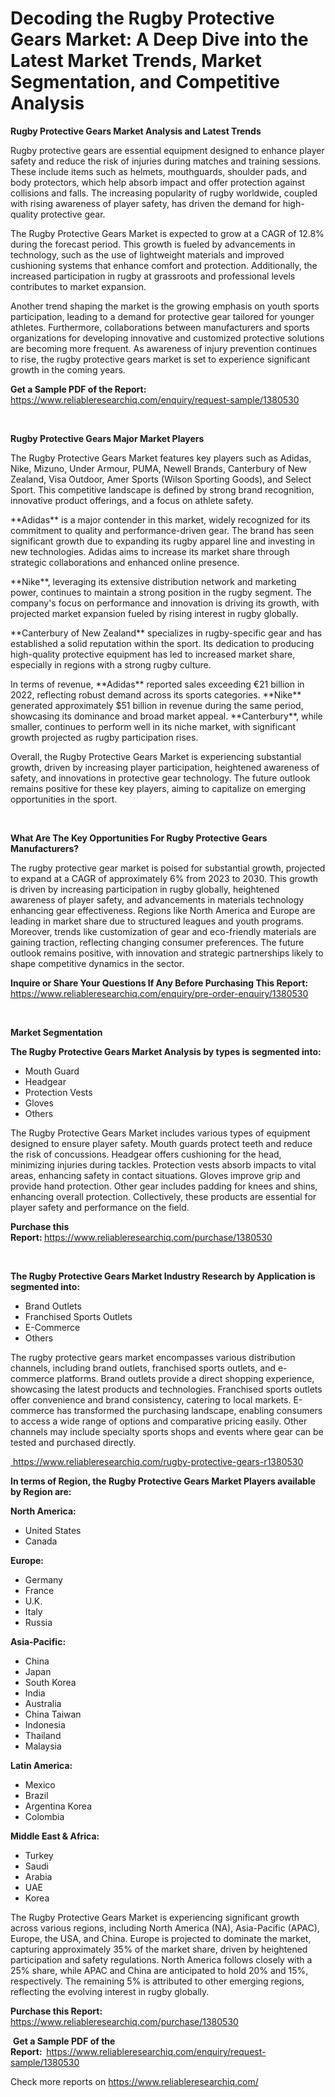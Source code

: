 <p><h1>Decoding the Rugby Protective Gears Market: A Deep Dive into the Latest Market Trends, Market Segmentation, and Competitive Analysis</h1></p><p><strong>Rugby Protective Gears Market Analysis and Latest Trends</strong></p>
<p><p>Rugby protective gears are essential equipment designed to enhance player safety and reduce the risk of injuries during matches and training sessions. These include items such as helmets, mouthguards, shoulder pads, and body protectors, which help absorb impact and offer protection against collisions and falls. The increasing popularity of rugby worldwide, coupled with rising awareness of player safety, has driven the demand for high-quality protective gear.</p><p>The Rugby Protective Gears Market is expected to grow at a CAGR of 12.8% during the forecast period. This growth is fueled by advancements in technology, such as the use of lightweight materials and improved cushioning systems that enhance comfort and protection. Additionally, the increased participation in rugby at grassroots and professional levels contributes to market expansion. </p><p>Another trend shaping the market is the growing emphasis on youth sports participation, leading to a demand for protective gear tailored for younger athletes. Furthermore, collaborations between manufacturers and sports organizations for developing innovative and customized protective solutions are becoming more frequent. As awareness of injury prevention continues to rise, the rugby protective gears market is set to experience significant growth in the coming years.</p></p>
<p><strong>Get a Sample PDF of the Report:&nbsp;</strong> <a href="https://www.reliableresearchiq.com/enquiry/request-sample/1380530?utm_campaign=2324&utm_medium=2&utm_source=Github&utm_content=ia&utm_term=04042025&utm_id=rugby-protective-gears">https://www.reliableresearchiq.com/enquiry/request-sample/1380530</a></p>
<p>&nbsp;</p>
<p><strong>Rugby Protective Gears Major Market Players</strong></p>
<p><p>The Rugby Protective Gears Market features key players such as Adidas, Nike, Mizuno, Under Armour, PUMA, Newell Brands, Canterbury of New Zealand, Visa Outdoor, Amer Sports (Wilson Sporting Goods), and Select Sport. This competitive landscape is defined by strong brand recognition, innovative product offerings, and a focus on athlete safety.</p><p>**Adidas** is a major contender in this market, widely recognized for its commitment to quality and performance-driven gear. The brand has seen significant growth due to expanding its rugby apparel line and investing in new technologies. Adidas aims to increase its market share through strategic collaborations and enhanced online presence.</p><p>**Nike**, leveraging its extensive distribution network and marketing power, continues to maintain a strong position in the rugby segment. The company's focus on performance and innovation is driving its growth, with projected market expansion fueled by rising interest in rugby globally.</p><p>**Canterbury of New Zealand** specializes in rugby-specific gear and has established a solid reputation within the sport. Its dedication to producing high-quality protective equipment has led to increased market share, especially in regions with a strong rugby culture.</p><p>In terms of revenue, **Adidas** reported sales exceeding €21 billion in 2022, reflecting robust demand across its sports categories. **Nike** generated approximately $51 billion in revenue during the same period, showcasing its dominance and broad market appeal. **Canterbury**, while smaller, continues to perform well in its niche market, with significant growth projected as rugby participation rises.</p><p>Overall, the Rugby Protective Gears Market is experiencing substantial growth, driven by increasing player participation, heightened awareness of safety, and innovations in protective gear technology. The future outlook remains positive for these key players, aiming to capitalize on emerging opportunities in the sport.</p></p>
<p>&nbsp;</p>
<p><strong>What Are The Key Opportunities For Rugby Protective Gears Manufacturers?</strong></p>
<p><p>The rugby protective gear market is poised for substantial growth, projected to expand at a CAGR of approximately 6% from 2023 to 2030. This growth is driven by increasing participation in rugby globally, heightened awareness of player safety, and advancements in materials technology enhancing gear effectiveness. Regions like North America and Europe are leading in market share due to structured leagues and youth programs. Moreover, trends like customization of gear and eco-friendly materials are gaining traction, reflecting changing consumer preferences. The future outlook remains positive, with innovation and strategic partnerships likely to shape competitive dynamics in the sector.</p></p>
<p><strong>Inquire or Share Your Questions If Any Before Purchasing This Report:</strong> <a href="https://www.reliableresearchiq.com/enquiry/pre-order-enquiry/1380530?utm_campaign=2324&utm_medium=2&utm_source=Github&utm_content=ia&utm_term=04042025&utm_id=rugby-protective-gears">https://www.reliableresearchiq.com/enquiry/pre-order-enquiry/1380530</a></p>
<p>&nbsp;</p>
<p><strong>Market Segmentation</strong></p>
<p><strong>The Rugby Protective Gears Market Analysis by types is segmented into:</strong></p>
<p><ul><li>Mouth Guard</li><li>Headgear</li><li>Protection Vests</li><li>Gloves</li><li>Others</li></ul></p>
<p><p>The Rugby Protective Gears Market includes various types of equipment designed to ensure player safety. Mouth guards protect teeth and reduce the risk of concussions. Headgear offers cushioning for the head, minimizing injuries during tackles. Protection vests absorb impacts to vital areas, enhancing safety in contact situations. Gloves improve grip and provide hand protection. Other gear includes padding for knees and shins, enhancing overall protection. Collectively, these products are essential for player safety and performance on the field.</p></p>
<p><strong>Purchase this Report:&nbsp;</strong><a href="https://www.reliableresearchiq.com/purchase/1380530?utm_campaign=2324&utm_medium=2&utm_source=Github&utm_content=ia&utm_term=04042025&utm_id=rugby-protective-gears">https://www.reliableresearchiq.com/purchase/1380530</a></p>
<p>&nbsp;</p>
<p><strong>The Rugby Protective Gears Market Industry Research by Application is segmented into:</strong></p>
<p><ul><li>Brand Outlets</li><li>Franchised Sports Outlets</li><li>E-Commerce</li><li>Others</li></ul></p>
<p><p>The rugby protective gears market encompasses various distribution channels, including brand outlets, franchised sports outlets, and e-commerce platforms. Brand outlets provide a direct shopping experience, showcasing the latest products and technologies. Franchised sports outlets offer convenience and brand consistency, catering to local markets. E-commerce has transformed the purchasing landscape, enabling consumers to access a wide range of options and comparative pricing easily. Other channels may include specialty sports shops and events where gear can be tested and purchased directly.</p></p>
<p><a href="https://www.reliableresearchiq.com/rugby-protective-gears-r1380530?utm_campaign=2324&utm_medium=2&utm_source=Github&utm_content=ia&utm_term=04042025&utm_id=rugby-protective-gears">&nbsp;https://www.reliableresearchiq.com/rugby-protective-gears-r1380530</a></p>
<p><strong>In terms of Region, the Rugby Protective Gears Market Players available by Region are:</strong></p>
<p>
    <p> <strong> North America: </strong>
        <ul>
            <li>United States</li>
            <li>Canada</li>
        </ul>
        </p> 
    <p> <strong> Europe: </strong>
        <ul>
            <li>Germany</li>
            <li>France</li>
            <li>U.K.</li>
            <li>Italy</li>
            <li>Russia</li>
        </ul>
        </p> 
    <p> <strong> Asia-Pacific: </strong>
        <ul>
            <li>China</li>
            <li>Japan</li>
            <li>South Korea</li>
            <li>India</li>
            <li>Australia</li>
            <li>China Taiwan</li>
            <li>Indonesia</li>
            <li>Thailand</li>
            <li>Malaysia</li>
        </ul>
        </p> 
    <p> <strong> Latin America: </strong>
        <ul>
            <li>Mexico</li>
            <li>Brazil</li>
            <li>Argentina Korea</li>
            <li>Colombia</li>
        </ul>
        </p> 
    <p> <strong> Middle East & Africa: </strong>
        <ul>
            <li>Turkey</li>
            <li>Saudi</li>
            <li>Arabia</li>
            <li>UAE</li>
            <li>Korea</li>
        </ul>
    </p>
    </p>
<p><p>The Rugby Protective Gears Market is experiencing significant growth across various regions, including North America (NA), Asia-Pacific (APAC), Europe, the USA, and China. Europe is projected to dominate the market, capturing approximately 35% of the market share, driven by heightened participation and safety regulations. North America follows closely with a 25% share, while APAC and China are anticipated to hold 20% and 15%, respectively. The remaining 5% is attributed to other emerging regions, reflecting the evolving interest in rugby globally.</p></p>
<p><strong>Purchase this Report: </strong><a href="https://www.reliableresearchiq.com/purchase/1380530?utm_campaign=2324&utm_medium=2&utm_source=Github&utm_content=ia&utm_term=04042025&utm_id=rugby-protective-gears">https://www.reliableresearchiq.com/purchase/1380530</a></p>
<p>&nbsp;<strong>Get a Sample PDF of the Report:&nbsp;&nbsp;</strong><a href="https://www.reliableresearchiq.com/enquiry/request-sample/1380530?utm_campaign=2324&utm_medium=2&utm_source=Github&utm_content=ia&utm_term=04042025&utm_id=rugby-protective-gears">https://www.reliableresearchiq.com/enquiry/request-sample/1380530</a></p>
<p><strong></strong></p>
<p>Check more reports on <a href="https://www.reliableresearchiq.com/?utm_campaign=2324&utm_medium=2&utm_source=Github&utm_content=ia&utm_term=04042025&utm_id=rugby-protective-gears">https://www.reliableresearchiq.com/</a></p>